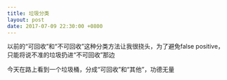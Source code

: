 ```yaml
---
title: 垃圾分类
layout: post
date: 2017-07-09 22:30:00 +0800
---
```



以前的“可回收”和“不可回收”这种分类方法让我很挠头，为了避免false positive，只能将说不准的垃圾扔进“不可回收”那边

今天在路上看到一个垃圾桶，分成“可回收”和“其他”，功德无量

